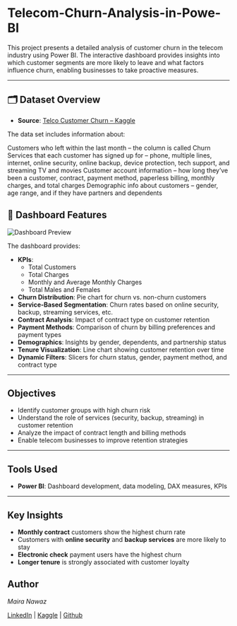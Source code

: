 # Telecom-Churn-Analysis-in-Powe-BI

This project presents a detailed analysis of customer churn in the telecom industry using Power BI. The interactive dashboard provides insights into which customer segments are more likely to leave and what factors influence churn, enabling businesses to take proactive measures.

---

## 🗂️ Dataset Overview

- **Source**: [Telco Customer Churn – Kaggle](https://www.kaggle.com/datasets/blastchar/telco-customer-churn)

The data set includes information about:

Customers who left within the last month – the column is called Churn
Services that each customer has signed up for – phone, multiple lines, internet, online security, online backup, device protection, tech support, and streaming TV and movies
Customer account information – how long they’ve been a customer, contract, payment method, paperless billing, monthly charges, and total charges
Demographic info about customers – gender, age range, and if they have partners and dependents

## 📌 Dashboard Features

![Dashboard Preview](https://github.com/Maira-Nawaz/Telecom-Churn-Analysis-in-Powe-BI/blob/main/Telecom%20Churn%20Analysis.)

The dashboard provides:

- **KPIs**:
  - Total Customers
  - Total Charges
  - Monthly and Average Monthly Charges
  - Total Males and Females
- **Churn Distribution**: Pie chart for churn vs. non-churn customers
- **Service-Based Segmentation**: Churn rates based on online security, backup, streaming services, etc.
- **Contract Analysis**: Impact of contract type on customer retention
- **Payment Methods**: Comparison of churn by billing preferences and payment types
- **Demographics**: Insights by gender, dependents, and partnership status
- **Tenure Visualization**: Line chart showing customer retention over time
- **Dynamic Filters**: Slicers for churn status, gender, payment method, and contract type

---

## Objectives

- Identify customer groups with high churn risk
- Understand the role of services (security, backup, streaming) in customer retention
- Analyze the impact of contract length and billing methods
- Enable telecom businesses to improve retention strategies

---

## Tools Used

- **Power BI**: Dashboard development, data modeling, DAX measures, KPIs

---

## Key Insights

- **Monthly contract** customers show the highest churn rate
- Customers with **online security** and **backup services** are more likely to stay
- **Electronic check** payment users have the highest churn
- **Longer tenure** is strongly associated with customer loyalty


##  Author

*Maira Nawaz*

[LinkedIn](https://www.linkedin.com/in/mairanawaz/) | [Kaggle](https://www.kaggle.com/mairanawaz) | [Github](https://github.com/Maira-Nawaz)
